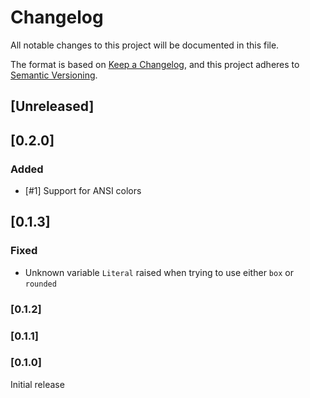 # Changelog

All notable changes to this project will be documented in this file.

The format is based on [Keep a Changelog](https://keepachangelog.com/en/1.0.0/),
and this project adheres to [Semantic Versioning](https://semver.org/spec/v2.0.0.html).

## [Unreleased]

## [0.2.0]

### Added

- [#1] Support for ANSI colors

## [0.1.3]

### Fixed

- Unknown variable `Literal` raised when trying to use either `box` or `rounded`

### [0.1.2]

### [0.1.1]

### [0.1.0]

Initial release
